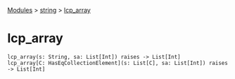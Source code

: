 [Modules](../index.md) > [string](./index.md) > [lcp_array]()

# lcp_array

```
lcp_array(s: String, sa: List[Int]) raises -> List[Int]
lcp_array[C: HasEqCollectionElement](s: List[C], sa: List[Int]) raises -> List[Int]
```
